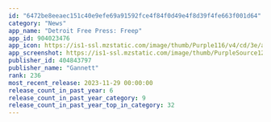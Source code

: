```yaml
---
id: "6472be8eeaec151c40e9efe69a91592fce4f84f0d49e4f8d39f4fe663f001d64"
category: "News"
app_name: "Detroit Free Press: Freep"
app_id: 904023476
app_icon: https://is1-ssl.mzstatic.com/image/thumb/Purple116/v4/cd/3e/aa/cd3eaade-8563-e48a-cf39-a15eb1d4641a/AppIcon-0-1x_U007emarketing-0-6-0-sRGB-85-220-0.png/1024x1024bb.png
app_screenshot: https://is1-ssl.mzstatic.com/image/thumb/PurpleSource123/v4/f3/ed/b5/f3edb56a-e3c1-6881-ee1f-f0b1fbc54926/96cd258e-9bdc-4317-81db-fdae76c0374b_Generic_iPhoneX_1.jpg/1242x2688bb.png
publisher_id: 404843797
publisher_name: "Gannett"
rank: 236
most_recent_release: 2023-11-29 00:00:00
release_count_in_past_year: 6
release_count_in_past_year_category: 9
release_count_in_past_year_top_in_category: 32
---
```

